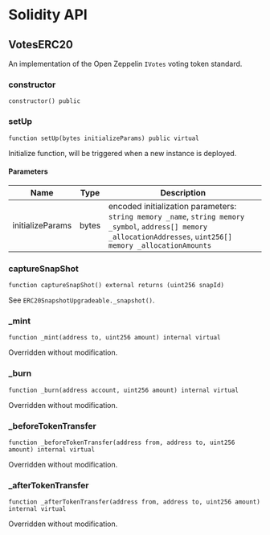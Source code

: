 # Solidity API

## VotesERC20

An implementation of the Open Zeppelin `IVotes` voting token standard.

### constructor

```solidity
constructor() public
```

### setUp

```solidity
function setUp(bytes initializeParams) public virtual
```

Initialize function, will be triggered when a new instance is deployed.

#### Parameters

| Name | Type | Description |
| ---- | ---- | ----------- |
| initializeParams | bytes | encoded initialization parameters: `string memory _name`, `string memory _symbol`, `address[] memory _allocationAddresses`,  `uint256[] memory _allocationAmounts` |

### captureSnapShot

```solidity
function captureSnapShot() external returns (uint256 snapId)
```

See `ERC20SnapshotUpgradeable._snapshot()`.

### _mint

```solidity
function _mint(address to, uint256 amount) internal virtual
```

Overridden without modification.

### _burn

```solidity
function _burn(address account, uint256 amount) internal virtual
```

Overridden without modification.

### _beforeTokenTransfer

```solidity
function _beforeTokenTransfer(address from, address to, uint256 amount) internal virtual
```

Overridden without modification.

### _afterTokenTransfer

```solidity
function _afterTokenTransfer(address from, address to, uint256 amount) internal virtual
```

Overridden without modification.

